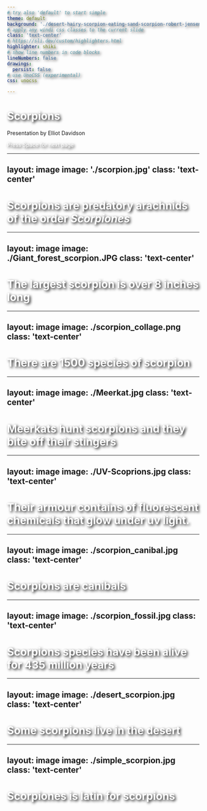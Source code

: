 ```yaml
---
# try also 'default' to start simple
theme: default
background: './desert-hairy-scorpion-eating-sand-scorpion-robert-jensen.jpg'
# apply any windi css classes to the current slide
class: 'text-center'
# https://sli.dev/custom/highlighters.html
highlighter: shiki
# show line numbers in code blocks
lineNumbers: false
drawings:
  persist: false
# use UnoCSS (experimental)
css: unocss

---
```


# Scorpions

Presentation by Elliot Davidson

<div class="pt-12">
  <span @click="$slidev.nav.next" class="px-2 py-1 rounded cursor-pointer" hover="bg-white bg-opacity-10">
    Press Space for next page <carbon:arrow-right class="inline"/>
  </span>
</div>

<style>
h1, span{
  color: white;
  text-shadow: 3px 3px 7px #000000;
}
</style>

---
layout: image
image: './scorpion.jpg'
class: 'text-center'
---

# Scorpions are predatory arachnids of the order _Scorpiones_

<style>
h1{
  color: white;
  text-shadow: 3px 3px 7px #000000;
}
</style>

---
layout: image
image: ./Giant_forest_scorpion.JPG
class: 'text-center'
---

# The largest scorpion is over 8 inches long

<style>
h1{
  color: white;
  text-shadow: 3px 3px 7px #000000;
}
</style>

---
layout: image
image: ./scorpion_collage.png
class: 'text-center'
---

# There are 1500 species of scorpion

<style>
h1{
  color: white;
  text-shadow: 3px 3px 7px #000000;
}
</style>

---
layout: image
image: ./Meerkat.jpg
class: 'text-center'
---

# Meerkats hunt scorpions and they bite off their stingers

<style>
h1{
  color: white;
  text-shadow: 3px 3px 7px #000000;
}
</style>

---
layout: image
image: ./UV-Scoprions.jpg
class: 'text-center'
---

# Their armour contains of fluorescent chemicals that glow under uv light.

<style>
h1{
  color: white;
  text-shadow: 3px 3px 7px #000000;
}
</style>

---
layout: image
image: ./scorpion_canibal.jpg
class: 'text-center'
---

# Scorpions are canibals

<style>
h1{
  color: white;
  text-shadow: 3px 3px 7px #000000;
}
</style>

---
layout: image
image: ./scorpion_fossil.jpg
class: 'text-center'
---

# Scorpions species have been alive for 435 million years

<style>
h1{
  color: white;
  text-shadow: 3px 3px 7px #000000;
}
</style>

---
layout: image
image: ./desert_scorpion.jpg
class: 'text-center'
---

# Some scorpions live in the desert

<style>
h1{
  color: white;
  text-shadow: 3px 3px 7px #000000;
}
</style>

---
layout: image
image: ./simple_scorpion.jpg
class: 'text-center'
---

# Scorpiones is latin for scorpions

<style>
h1{
  color: white;
  text-shadow: 3px 3px 7px #000000;
}
</style>

